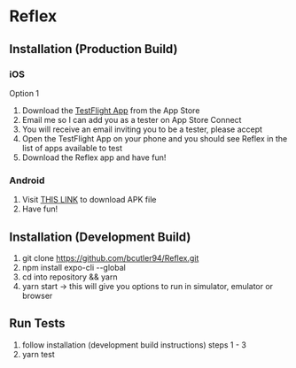 # Reflex

## Installation (Production Build)
### iOS
  Option 1
  1) Download the [TestFlight App](https://apps.apple.com/us/app/testflight/id899247664) from the App Store
  2) Email me so I can add you as a tester on App Store Connect
  3) You will receive an email inviting you to be a tester, please accept
  4) Open the TestFlight App on your phone and you should see Reflex in the list of apps available to test
  5) Download the Reflex app and have fun!
### Android
  1) Visit [THIS LINK](https://expo.io/artifacts/1be5cff5-8e4a-40fb-be72-2d9704f5bdd7) to download APK file
  2) Have fun!
  
## Installation (Development Build)
 1) git clone https://github.com/bcutler94/Reflex.git
 2) npm install expo-cli --global
 3) cd into repository && yarn
 4) yarn start -> this will give you options to run in simulator, emulator or browser
 
## Run Tests
 1) follow installation (development build instructions) steps 1 - 3
 2) yarn test

